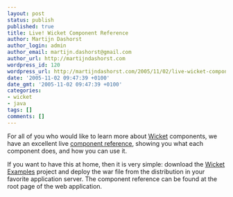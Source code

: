 ```yaml
---
layout: post
status: publish
published: true
title: Live! Wicket Component Reference
author: Martijn Dashorst
author_login: admin
author_email: martijn.dashorst@gmail.com
author_url: http://martijndashorst.com
wordpress_id: 120
wordpress_url: http://martijndashorst.com/2005/11/02/live-wicket-component-reference/
date: '2005-11-02 09:47:39 +0100'
date_gmt: '2005-11-02 09:47:39 +0100'
categories:
- wicket
- java
tags: []
comments: []
---
```

<p>
For all of you who would like to learn more about <a href="http://wicket.sf.net">Wicket</a> components, we have an excellent live <a href="http://www.wicket-library.com/wicket-examples/compref">component reference</a>, showing you what each component does, and how you can use it.</p>
<p>
If you want to have this at home, then it is very simple: download the <a href="http://sourceforge.net/project/showfiles.php?group_id=119783&package_id=138752">Wicket Examples</a> project and deploy the war file from the distribution in your favorite application server. The component reference can be found at the root page of the web application.</p>
